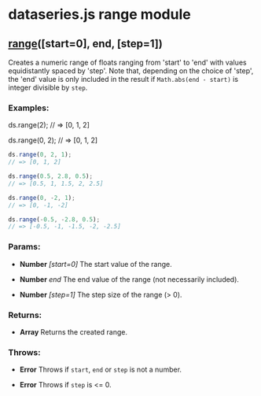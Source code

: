 

# dataseries.js range module

## <a name="wiki-range" href="#">range</a>([start=0], end, [step=1])

Creates a numeric range of floats ranging from 'start' to 'end' with values equidistantly spaced by 'step'.
Note that, depending on the choice of 'step', the 'end' value is only included in the result if
`Math.abs(end - start)` is integer divisible by `step`.

### Examples:

ds.range(2);
// => [0, 1, 2]

ds.range(0, 2);
// => [0, 1, 2]

```javascript
ds.range(0, 2, 1);
// => [0, 1, 2]

ds.range(0.5, 2.8, 0.5);
// => [0.5, 1, 1.5, 2, 2.5]

ds.range(0, -2, 1);
// => [0, -1, -2]

ds.range(-0.5, -2.8, 0.5);
// => [-0.5, -1, -1.5, -2, -2.5]
```

### Params:

* **Number** *[start=0]* The start value of the range.

* **Number** *end* The end value of the range (not necessarily included).

* **Number** *[step=1]* The step size of the range (> 0).

### Returns:

* **Array<Number>** Returns the created range.

### Throws:

* **Error** Throws if `start`, `end` or `step` is not a number.

* **Error** Throws if `step` is <= 0.
